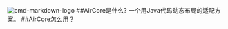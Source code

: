 ![cmd-markdown-logo](https://timgsa.baidu.com/timg?image&quality=80&size=b9999_10000&sec=1516695325751&di=038f25aa68ac3ca9af641d512048c068&imgtype=jpg&src=http%3A%2F%2Fimg2.imgtn.bdimg.com%2Fit%2Fu%3D2936359117%2C1769401831%26fm%3D214%26gp%3D0.jpg)
##AirCore是什么?
一个用Java代码动态布局的适配方案。
##AirCore怎么用？


